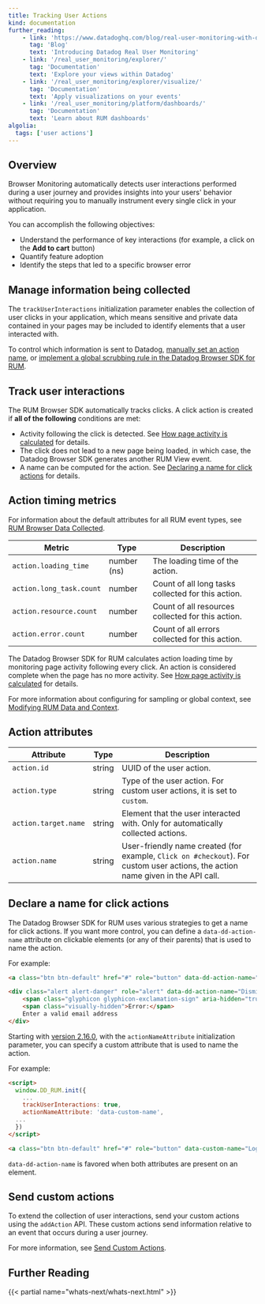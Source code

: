 ```yaml
---
title: Tracking User Actions
kind: documentation
further_reading:
    - link: 'https://www.datadoghq.com/blog/real-user-monitoring-with-datadog/'
      tag: 'Blog'
      text: 'Introducing Datadog Real User Monitoring'
    - link: '/real_user_monitoring/explorer/'
      tag: 'Documentation'
      text: 'Explore your views within Datadog'
    - link: '/real_user_monitoring/explorer/visualize/'
      tag: 'Documentation'
      text: 'Apply visualizations on your events'
    - link: '/real_user_monitoring/platform/dashboards/'
      tag: 'Documentation'
      text: 'Learn about RUM dashboards'
algolia:
  tags: ['user actions']
---
```


## Overview

Browser Monitoring automatically detects user interactions performed during a user journey and provides insights into your users' behavior without requiring you to manually instrument every single click in your application.

You can accomplish the following objectives:

* Understand the performance of key interactions (for example, a click on the **Add to cart** button)
* Quantify feature adoption
* Identify the steps that led to a specific browser error

## Manage information being collected

The `trackUserInteractions` initialization parameter enables the collection of user clicks in your application, which means sensitive and private data contained in your pages may be included to identify elements that a user interacted with.

To control which information is sent to Datadog, [manually set an action name](#declare-a-name-for-click-actions), or [implement a global scrubbing rule in the Datadog Browser SDK for RUM][1].

## Track user interactions

The RUM Browser SDK automatically tracks clicks. A click action is created if **all of the following** conditions are met:

* Activity following the click is detected. See [How page activity is calculated][2] for details.
* The click does not lead to a new page being loaded, in which case, the Datadog Browser SDK generates another RUM View event.
* A name can be computed for the action. See [Declaring a name for click actions](#declare-a-name-for-click-actions) for details.

## Action timing metrics

For information about the default attributes for all RUM event types, see [RUM Browser Data Collected][3].

| Metric    | Type   | Description              |
|--------------|--------|--------------------------|
| `action.loading_time` | number (ns) | The loading time of the action.  |
| `action.long_task.count`        | number      | Count of all long tasks collected for this action. |
| `action.resource.count`         | number      | Count of all resources collected for this action. |
| `action.error.count`      | number      | Count of all errors collected for this action.|

The Datadog Browser SDK for RUM calculates action loading time by monitoring page activity following every click. An action is considered complete when the page has no more activity. See [How page activity is calculated][2] for details.

For more information about configuring for sampling or global context, see [Modifying RUM Data and Context][1].

## Action attributes

| Attribute    | Type   | Description              |
|--------------|--------|--------------------------|
| `action.id` | string | UUID of the user action. |
| `action.type` | string | Type of the user action. For custom user actions, it is set to `custom`. |
| `action.target.name` | string | Element that the user interacted with. Only for automatically collected actions. |
| `action.name` | string | User-friendly name created (for example, `Click on #checkout`). For custom user actions, the action name given in the API call. |

## Declare a name for click actions

The Datadog Browser SDK for RUM uses various strategies to get a name for click actions. If you want more control, you can define a `data-dd-action-name` attribute on clickable elements (or any of their parents) that is used to name the action.

For example:

```html
<a class="btn btn-default" href="#" role="button" data-dd-action-name="Login button">Try it out!</a>

<div class="alert alert-danger" role="alert" data-dd-action-name="Dismiss alert">
    <span class="glyphicon glyphicon-exclamation-sign" aria-hidden="true"></span>
    <span class="visually-hidden">Error:</span>
    Enter a valid email address
</div>
```

Starting with [version 2.16.0][4], with the `actionNameAttribute` initialization parameter, you can specify a custom attribute that is used to name the action.

For example:

```html
<script>
  window.DD_RUM.init({
    ...
    trackUserInteractions: true,
    actionNameAttribute: 'data-custom-name',
  ...
  })
</script>

<a class="btn btn-default" href="#" role="button" data-custom-name="Login button">Try it out!</a>
```

`data-dd-action-name` is favored when both attributes are present on an element.

## Send custom actions

To extend the collection of user interactions, send your custom actions using the `addAction` API. These custom actions send information relative to an event that occurs during a user journey.

For more information, see [Send Custom Actions][5].

## Further Reading

{{< partial name="whats-next/whats-next.html" >}}

[1]: /real_user_monitoring/browser/advanced_configuration/
[2]: /real_user_monitoring/browser/monitoring_page_performance/#how-page-activity-is-calculated
[3]: /real_user_monitoring/browser/data_collected/#default-attributes
[4]: https://github.com/DataDog/browser-sdk/blob/main/CHANGELOG.md#v2160
[5]: /real_user_monitoring/guide/send-rum-custom-actions
